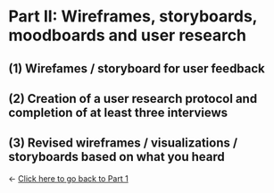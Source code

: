 # Part II: Wireframes, storyboards, moodboards and user research

## (1) Wirefames / storyboard for user feedback

## (2) Creation of a user research protocol and completion of at least three interviews

## (3) Revised wireframes / visualizations / storyboards based on what you heard

<- [Click here to go back to Part 1](/final_project_shreya.md)
